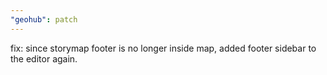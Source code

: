 ```yaml
---
"geohub": patch
---
```


fix: since storymap footer is no longer inside map, added footer sidebar to the editor again.
